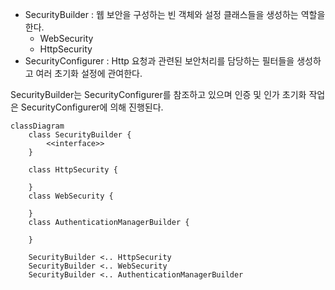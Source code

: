 - SecurityBuilder : 웹 보안을 구성하는 빈 객체와 설정 클래스들을 생성하는 역할을 한다.
	- WebSecurity
	- HttpSecurity
- SecurityConfigurer : Http 요청과 관련된 보안처리를 담당하는 필터들을 생성하고 여러 초기화 설정에 관여한다.

SecurityBuilder는 SecurityConfigurer를 참조하고 있으며 인증 및 인가 초기화 작업은 SecurityConfigurer에 의해 진행된다.

```mermaid
classDiagram
	class SecurityBuilder {
		<<interface>>
	}

	class HttpSecurity {
		
	}
	class WebSecurity {
		
	}
	class AuthenticationManagerBuilder {
		
	}

	SecurityBuilder <.. HttpSecurity
	SecurityBuilder <.. WebSecurity
	SecurityBuilder <.. AuthenticationManagerBuilder
```

```mermaid

```